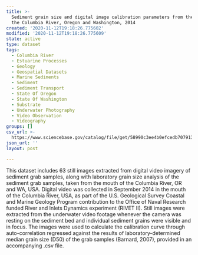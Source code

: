 ```yaml
---
title: >-
  Sediment grain size and digital image calibration parameters from the mouth of
  the Columbia River, Oregon and Washington, 2014
created: '2020-11-12T19:18:26.775602'
modified: '2020-11-12T19:18:26.775609'
state: active
type: dataset
tags:
  - Columbia River
  - Estuarine Processes
  - Geology
  - Geospatial Datasets
  - Marine Sediments
  - Sediment
  - Sediment Transport
  - State Of Oregon
  - State Of Washington
  - Substrate
  - Underwater Photography
  - Video Observation
  - Videography
groups: []
csv_url: >-
  https://www.sciencebase.gov/catalog/file/get/58990c3ee4b0efcedb707913?name=MCR14_Calibration_GrainSize.csv
json_url: ''
layout: post

---
```

This dataset includes 63 still images extracted from digital video imagery of sediment grab samples, along with laboratory grain size analysis of the sediment grab samples, taken from the mouth of the Columbia River, OR and WA, USA. Digital video was collected in September 2014 in the mouth of the Columbia River, USA, as part of the U.S. Geological Survey Coastal and Marine Geology Program contribution to the Office of Naval Research funded River and Inlets Dynamics experiment (RIVET II). Still images were extracted from the underwater video footage whenever the camera was resting on the sediment bed and individual sediment grains were visible and in focus. The images were used to calculate the calibration curve through auto-correlation regressed against the results of laboratory-determined median grain size (D50) of the grab samples (Barnard, 2007), provided in an accompanying .csv file.

